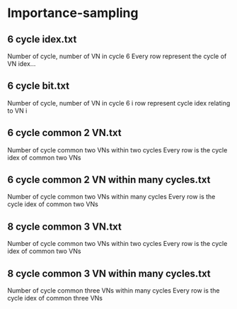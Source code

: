 # Importance-sampling

## 6 cycle idex.txt
Number of cycle, number of VN in cycle 6
Every row represent the cycle of VN idex...

## 6 cycle bit.txt
Number of cycle, number of VN in cycle 6
i row represent cycle idex relating to VN i

## 6 cycle common 2 VN.txt
Number of cycle common two VNs within two cycles
Every row is the cycle idex of common two VNs

## 6 cycle common 2 VN within many cycles.txt
Number of cycle common two VNs within many cycles
Every row is the cycle idex of common two VNs

## 8 cycle common 3 VN.txt
Number of cycle common two VNs within two cycles
Every row is the cycle idex of common two VNs

## 8 cycle common 3 VN within many cycles.txt
Number of cycle common three VNs within many cycles
Every row is the cycle idex of common three VNs
